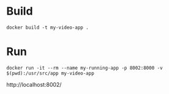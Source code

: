# Build
`docker build -t my-video-app .`

# Run
`docker run -it --rm --name my-running-app -p 8002:8000 -v $(pwd):/usr/src/app my-video-app`

http://localhost:8002/
